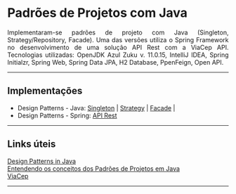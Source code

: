 # Padrões de Projetos com Java  
<p align="justify">	
Implementaram-se padrões de projeto com Java (Singleton, Strategy/Repository, Facade). Uma das versões utiliza o Spring Framework no desenvolvimento de uma solução API Rest com a ViaCep API. Tecnologias utilizadas: OpenJDK Azul Zuku v. 11.0.15, IntelliJ IDEA, Spring Initialzr, Spring Web, Spring Data JPA, H2 Database, PpenFeign, Open API. 
</p>

---  

## Implementações  

* Design Patterns - Java: [Singleton](https://github.com/JLAJ5/Padroes-de-projeto-com-Java/tree/main/lab-design-patterns-java/src/dio/com/design/patterns/java/singleton) | [Strategy](https://github.com/JLAJ5/Padroes-de-projeto-com-Java/tree/main/lab-design-patterns-java/src/dio/com/design/patterns/java/strategy) | [Facade](https://github.com/JLAJ5/Padroes-de-projeto-com-Java/tree/main/lab-design-patterns-java/src/dio/com/design/patterns/java/facade) | 
* Design Patterns - Spring: [API Rest](https://github.com/JLAJ5/Padroes-de-projeto-com-Java/tree/main/lab-design-patterns-spring)  

---  

## Links úteis  

[Design Patterns in Java](https://www.javatpoint.com/design-patterns-in-java)  
[Entendendo os conceitos dos Padrões de Projetos em Java](https://www.devmedia.com.br/entendendo-os-conceitos-dos-padroes-de-projetos-em-java/29083)  
[ViaCep](https://viacep.com.br/)  

---  
